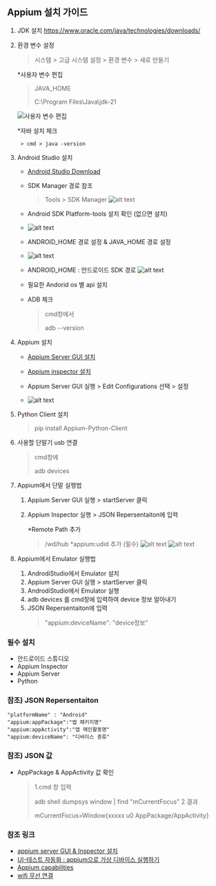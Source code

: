 ## Appium 설치 가이드
1. JDK 설치 
https://www.oracle.com/java/technologies/downloads/

2. 환경 변수 설정
    > 시스템 > 고급 시스템 설정 > 환경 변수 > 새로 만들기
    
    *사용자 변수 편집

    > JAVA_HOME
    >
    > C:\Program Files\Java\jdk-21
    
    ![사용자 변수 편집](./Resoucre/image.png)

    *자바 설치 체크

        > cmd > java -version

3. Android Studio 설치
    - [Android Studio Download](https://developer.android.com/studio?hl=ko)

    - SDK Manager 경로 참조
        > Tools > SDK Manager
        ![alt text](./Resoucre/image-5.png)

    - Android SDK Platform-tools 설치 확인 (없으면 설치)
    - ![alt text](./Resoucre/image-4.png)

    - ANDROID_HOME 경로 설정 & JAVA_HOME 경로 설정
    - ![alt text](./Resoucre/image-2.png)

    - ANDROID_HOME : 안드로이드 SDK 경로
    ![alt text](./Resoucre/image-3.png)

    - 필요한 Andorid os 별 api 설치

    - ADB 체크
        > cmd창에서
        >
        > adb --version
4. Appium 설치
    - [Appium Server GUI 설치](https://github.com/appium/appium-desktop/releases)

    - [Appium inspector 설치](https://github.com/appium/appium-inspector/releases)

    - Appium Server GUI 실행 > Edit Configurations 선택 > 설정
    - ![alt text](./Resoucre/image-1.png)

5. Python Client 설치
    > pip install Appium-Python-Client
6. 사용할 단말기 usb 연결
    > cmd창에
    >
    > adb devices
7. Appium에서 단말 실행법
    1. Appium Server GUI 실행 > startServer 클릭
    2. Appium Inspector 실행 > JSON Repersentaiton에 입력    

        *Remote Path 추가

        > /wd/hub
        *appium:udid 추가 (필수)
        ![alt text](./Resoucre/image-6.png)
        ![alt text](./Resoucre/image-7.png)
8. Appium에서 Emulator 실행법
    1. AndrodiStudio에서 Emulator 설치
    2. Appium Server GUI 실행 > startServer 클릭
    3. AndrodiStudio에서 Emulator 실행
    4. adb devices 를 cmd창에 입력하여 device 정보 알아내기
    5. JSON Repersentaiton에 입력
        > "appium:deviceName": "device정보"
### 필수 설치
- 안드로이드 스튜디오
- Appium Inspector
- Appium Server
- Python

### 참조) JSON Repersentaiton
```
"platformName" : "Android"
"appium:appPackage":"앱 패키지명"
"appium:appActivity":"앱 메인활동명"
"appium:deviceName": "디바이스 종류"
```

### 참조) JSON 값 
- AppPackage & AppActivity 값 확인
    > 1.cmd 창 입력
    >
    > adb shell dumpsys window | find "mCurrentFocus"
    > 2.결과 
    >
    > mCurrentFocus=Window{xxxxx u0 AppPackage/AppActivity}

### 참조 링크
- [appium server GUI & Inspector 설치](https://ddbobd.tistory.com/entry/windows-AppiumServerGUI-Inspector-install)
- [UI-테스트 자동화 : appium으로 가상 디바이스 실행하기](https://velog.io/@soyean/UI-%ED%85%8C%EC%8A%A4%ED%8A%B8-%EC%9E%90%EB%8F%99%ED%99%94-Appium%EC%9C%BC%EB%A1%9C-%EA%B0%80%EC%83%81-%EB%94%94%EB%B0%94%EC%9D%B4%EC%8A%A4-%EC%8B%A4%ED%96%89%ED%95%98%EA%B8%B0)
- [Appium capabilities](https://appium.io/docs/en/2.0/guides/caps/)
- [wifi 무선 연결](https://iteastory.com/190) 
